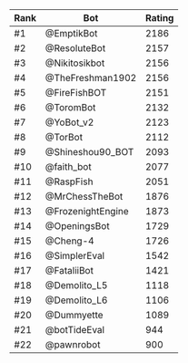 Rank|Bot|Rating
---|---|---
#1|@EmptikBot|2186
#2|@ResoluteBot|2157
#3|@Nikitosikbot|2156
#4|@TheFreshman1902|2156
#5|@FireFishBOT|2151
#6|@ToromBot|2132
#7|@YoBot_v2|2123
#8|@TorBot|2112
#9|@Shineshou90_BOT|2093
#10|@faith_bot|2077
#11|@RaspFish|2051
#12|@MrChessTheBot|1876
#13|@FrozenightEngine|1873
#14|@OpeningsBot|1729
#15|@Cheng-4|1726
#16|@SimplerEval|1542
#17|@FataliiBot|1421
#18|@Demolito_L5|1118
#19|@Demolito_L6|1106
#20|@Dummyette|1089
#21|@botTideEval|944
#22|@pawnrobot|900
